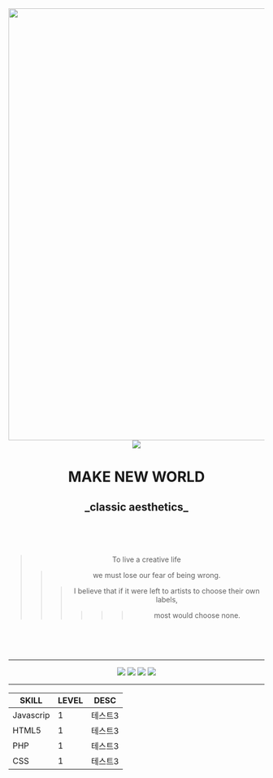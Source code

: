 <div align="center">
<img src="https://github.com/jeongsaeyeong/jeongsaeyeong/assets/140478779/920944ff-6d3a-4219-8a15-bc35cfcbd984"  width="850"/>

<div align="center">
  <img src="https://capsule-render.vercel.app/api?type=Slice&text=Back&fontAlign=30&fontSize=100&animation=fadeIn&color=2e2d2a&fontColor=2e2d2a&height=300" />
</div>

<div align="center" color="2e2d2a">
  <h1>MAKE NEW WORLD</h1>
  <h2> _classic aesthetics_ </h2>
</div>

<br/><br/><br/>

>To live a creative life
>>we must lose our fear of being wrong.
>>>I believe that if it were left to artists to choose their own labels,
>>>>>>most would choose none.

<br/><br/><br/>

***

<div align="center">
	<img src="https://img.shields.io/badge/Javascript-F7DF1E?style=flat&logo=Javascript&logoColor=white" />
	<img src="https://img.shields.io/badge/HTML5-E34F26?style=flat&logo=HTML5&logoColor=white" />
	<img src="https://img.shields.io/badge/PHP-777BB4?style=flat&logo=php&logoColor=white" />
	<img src="https://img.shields.io/badge/CSS-1572B6?style=flat&logo=CSS3&logoColor=white" />
</div>  

***

|SKILL|LEVEL|DESC|
|------|---|---|
|Javascrip|1|테스트3|
|HTML5|1|테스트3|
|PHP|1|테스트3|
|CSS|1|테스트3|

</div>
